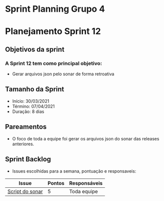 # Sprint Planning Grupo 4

# Planejamento Sprint 12

## Objetivos da sprint

### A Sprint 12 tem como principal objetivo: 

- Gerar arquivos json pelo sonar de forma retroativa

## Tamanho da Sprint

- Início: 30/03/2021
- Término: 07/04/2021
- Duração: 8 dias

## Pareamentos

- O foco de toda a equipe foi gerar os arquivos json do sonar das releases anteriores.

## Sprint Backlog

- Issues escolhidas para a semana, pontuação e responsaveis:

|Issue|Pontos|Responsáveis|
|--|--|--|
|[Script do sonar](https://github.com/fga-eps-mds/2020-2-SiGeD/issues/245)|5|Toda equipe|